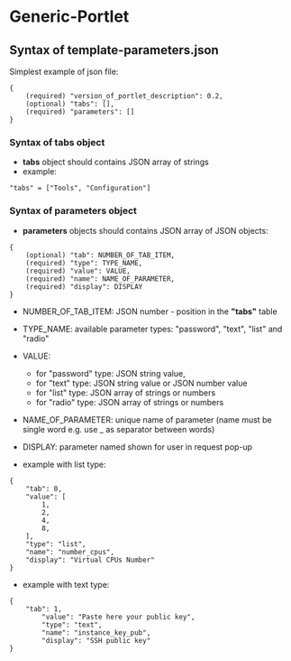 # Generic-Portlet

## Syntax of template-parameters.json
Simplest example of json file:
```
{
    (required) "version_of_portlet_description": 0.2,
    (optional) "tabs": [],
    (required) "parameters": []
}
```
### Syntax of tabs object
* **tabs** object should contains JSON array of strings
* example:
```
"tabs" = ["Tools", "Configuration"] 
```
### Syntax of parameters object
* **parameters** objects should contains JSON array of JSON objects:
```
{
    (optional) "tab": NUMBER_OF_TAB_ITEM, 
    (required) "type": TYPE_NAME,
    (required) "value": VALUE,
    (required) "name": NAME_OF_PARAMETER,
    (required) "display": DISPLAY
}
```
* NUMBER_OF_TAB_ITEM: JSON number - position in the **"tabs"** table
* TYPE_NAME: available parameter types: "password", "text", "list" and "radio"
* VALUE: 
  * for "password" type: JSON string value,
  * for "text" type: JSON string value or JSON number value
  * for "list" type: JSON array of strings or numbers
  * for "radio" type: JSON array of strings or numbers
* NAME_OF_PARAMETER: unique name of parameter (name must be single word e.g. use _ as separator between words)
* DISPLAY: parameter named shown for user in request pop-up 



* example with list type:
```
{
    "tab": 0,
    "value": [
        1,
        2,
        4,
        8,
    ],
    "type": "list",
    "name": "number_cpus",
    "display": "Virtual CPUs Number"
}
```
* example with text type:
```
{
    "tab": 1,
        "value": "Paste here your public key",
        "type": "text",
        "name": "instance_key_pub",
        "display": "SSH public key"
}
```
